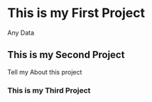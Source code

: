 # This is my First Project 
Any Data
## This is my Second Project
Tell my About this project
### This is my Third Project
